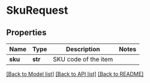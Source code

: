 # SkuRequest

## Properties
Name | Type | Description | Notes
------------ | ------------- | ------------- | -------------
**sku** | **str** | SKU code of the item | 

[[Back to Model list]](../README.md#documentation-for-models) [[Back to API list]](../README.md#documentation-for-api-endpoints) [[Back to README]](../README.md)


